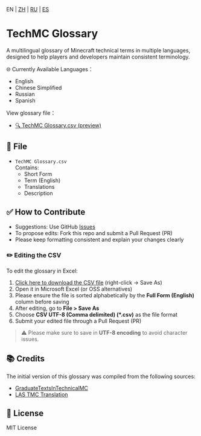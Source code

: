 EN | [ZH](README.zh.md) | [RU](README.ru.md) | [ES](README.es.md)
# TechMC Glossary

A multilingual glossary of Minecraft technical terms in multiple languages, designed to help players and developers maintain consistent terminology.

🌐 Currently Available Languages：

- English
- Chinese Simplified
- Russian
- Spanish

View glossary file：
- [🔍 TechMC Glossary.csv (preview)](https://github.com/DuskScorpio/TechMC-Glossary/blob/main/TechMC%20Glossary.csv)

## 📄 File

- `TechMC Glossary.csv`  
  Contains:
  - Short Form
  - Term (English)
  - Translations
  - Description

## ✅ How to Contribute

- Suggestions: Use GitHub [Issues](https://github.com/DuskScorpio/TechMC-Glossary/issues)
- To propose edits: Fork this repo and submit a Pull Request (PR)
- Please keep formatting consistent and explain your changes clearly

### ✏️ Editing the CSV

To edit the glossary in Excel:

1. [Click here to download the CSV file](https://github.com/DuskScorpio/TechMC-Glossary/raw/main/TechMC%20Glossary.csv) (right-click → Save As)  
2. Open it in Microsoft Excel (or OSS alternatives)
3. Please ensure the file is sorted alphabetically by the **Full Form (English)** column before saving
4. After editing, go to **File > Save As**
5. Choose **CSV UTF-8 (Comma delimited) (*.csv)** as the file format
6. Submit your edited file through a Pull Request (PR)

> ⚠️ Please make sure to save in **UTF-8 encoding** to avoid character issues.

## 📚 Credits
The initial version of this glossary was compiled from the following sources:
- [GraduateTextsInTechnicalMC](https://github.com/tanhHeng/GraduateTextsInTechnicalMC)
- [LAS TMC Translation](https://www.youtube.com/@redstonevideotranslation5478)

## 📜 License

MIT License
